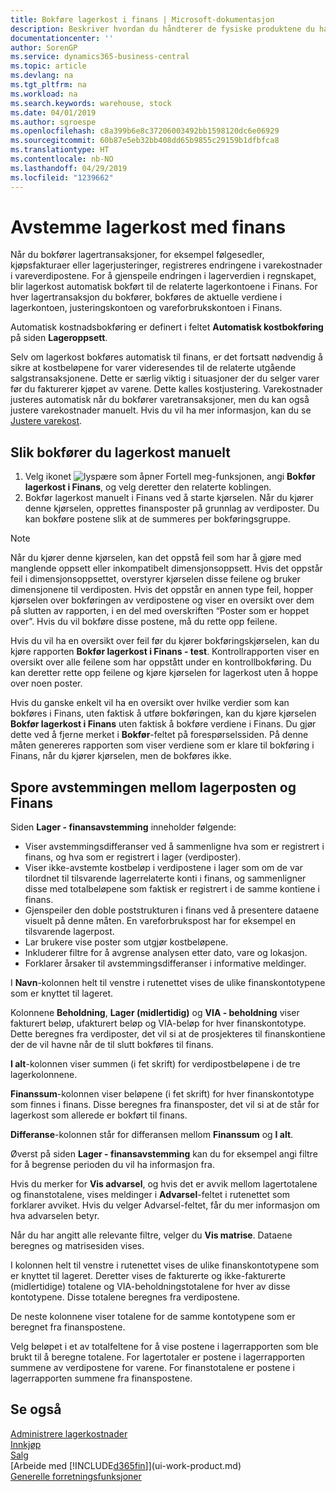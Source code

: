 ```yaml
---
title: Bokføre lagerkost i finans | Microsoft-dokumentasjon
description: Beskriver hvordan du håndterer de fysiske produktene du handler med, for eksempel håndtering av varene på lageret.
documentationcenter: ''
author: SorenGP
ms.service: dynamics365-business-central
ms.topic: article
ms.devlang: na
ms.tgt_pltfrm: na
ms.workload: na
ms.search.keywords: warehouse, stock
ms.date: 04/01/2019
ms.author: sgroespe
ms.openlocfilehash: c8a399b6e8c37206003492bb1598120dc6e06929
ms.sourcegitcommit: 60b87e5eb32bb408dd65b9855c29159b1dfbfca8
ms.translationtype: HT
ms.contentlocale: nb-NO
ms.lasthandoff: 04/29/2019
ms.locfileid: "1239662"
---
```

# <a name="reconcile-inventory-costs-with-the-general-ledger"></a>Avstemme lagerkost med finans
Når du bokfører lagertransaksjoner, for eksempel følgesedler, kjøpsfakturaer eller lagerjusteringer, registreres endringene i varekostnader i vareverdipostene. For å gjenspeile endringen i lagerverdien i regnskapet, blir lagerkost automatisk bokført til de relaterte lagerkontoene i Finans. For hver lagertransaksjon du bokfører, bokføres de aktuelle verdiene i lagerkontoen, justeringskontoen og vareforbrukskontoen i Finans.

Automatisk kostnadsbokføring er definert i feltet **Automatisk kostbokføring** på siden **Lageroppsett**.

Selv om lagerkost bokføres automatisk til finans, er det fortsatt nødvendig å sikre at kostbeløpene for varer videresendes til de relaterte utgående salgstransaksjonene. Dette er særlig viktig i situasjoner der du selger varer før du fakturerer kjøpet av varene. Dette kalles kostjustering. Varekostnader justeres automatisk når du bokfører varetransaksjoner, men du kan også justere varekostnader manuelt. Hvis du vil ha mer informasjon, kan du se [Justere varekost](inventory-how-adjust-item-costs.md).

## <a name="to-post-inventory-costs-manually"></a>Slik bokfører du lagerkost manuelt
1. Velg ikonet ![lyspære som åpner Fortell meg-funksjonen](media/ui-search/search_small.png "Fortell hva du vil gjøre"), angi **Bokfør lagerkost i Finans**, og velg deretter den relaterte koblingen.
2. Bokfør lagerkost manuelt i Finans ved å starte kjørselen. Når du kjører denne kjørselen, opprettes finansposter på grunnlag av verdiposter. Du kan bokføre postene slik at de summeres per bokføringsgruppe.

> [!NOTE]  
> Når du kjører denne kjørselen, kan det oppstå feil som har å gjøre med manglende oppsett eller inkompatibelt dimensjonsoppsett. Hvis det oppstår feil i dimensjonsoppsettet, overstyrer kjørselen disse feilene og bruker dimensjonene til verdiposten. Hvis det oppstår en annen type feil, hopper kjørselen over bokføringen av verdipostene og viser en oversikt over dem på slutten av rapporten, i en del med overskriften “Poster som er hoppet over”. Hvis du vil bokføre disse postene, må du rette opp feilene.

Hvis du vil ha en oversikt over feil før du kjører bokføringskjørselen, kan du kjøre rapporten **Bokfør lagerkost i Finans - test**. Kontrollrapporten viser en oversikt over alle feilene som har oppstått under en kontrollbokføring. Du kan deretter rette opp feilene og kjøre kjørselen for lagerkost uten å hoppe over noen poster.

Hvis du ganske enkelt vil ha en oversikt over hvilke verdier som kan bokføres i Finans, uten faktisk å utføre bokføringen, kan du kjøre kjørselen **Bokfør lagerkost i Finans** uten faktisk å bokføre verdiene i Finans. Du gjør dette ved å fjerne merket i **Bokfør**-feltet på forespørselssiden. På denne måten genereres rapporten som viser verdiene som er klare til bokføring i Finans, når du kjører kjørselen, men de bokføres ikke.

## <a name="to-audit-the-reconciliation-between-the-inventory-ledger-and-the-general-ledger"></a>Spore avstemmingen mellom lagerposten og Finans
Siden **Lager - finansavstemming** inneholder følgende:

- Viser avstemmingsdifferanser ved å sammenligne hva som er registrert i finans, og hva som er registrert i lager (verdiposter).
- Viser ikke-avstemte kostbeløp i verdipostene i lager som om de var tilordnet til tilsvarende lagerrelaterte konti i finans, og sammenligner disse med totalbeløpene som faktisk er registrert i de samme kontiene i finans.
- Gjenspeiler den doble poststrukturen i finans ved å presentere dataene visuelt på denne måten. En vareforbrukspost har for eksempel en tilsvarende lagerpost.
- Lar brukere vise poster som utgjør kostbeløpene.
- Inkluderer filtre for å avgrense analysen etter dato, vare og lokasjon.
- Forklarer årsaker til avstemmingsdifferanser i informative meldinger.


I **Navn**-kolonnen helt til venstre i rutenettet vises de ulike finanskontotypene som er knyttet til lageret.

Kolonnene **Beholdning**, **Lager (midlertidig)** og **VIA - beholdning** viser fakturert beløp, ufakturert beløp og VIA-beløp for hver finanskontotype. Dette beregnes fra verdiposter, det vil si at de prosjekteres til finanskontiene der de vil havne når de til slutt bokføres til finans.

**I alt**-kolonnen viser summen (i fet skrift) for verdipostbeløpene i de tre lagerkolonnene.

**Finanssum**-kolonnen viser beløpene (i fet skrift) for hver finanskontotype som finnes i finans. Disse beregnes fra finansposter, det vil si at de står for lagerkost som allerede er bokført til finans.

**Differanse**-kolonnen står for differansen mellom **Finanssum** og **I alt**.

Øverst på siden **Lager - finansavstemming** kan du for eksempel angi filtre for å begrense perioden du vil ha informasjon fra.

Hvis du merker for **Vis advarsel**, og hvis det er avvik mellom lagertotalene og finanstotalene, vises meldinger i **Advarsel**-feltet i rutenettet som forklarer avviket. Hvis du velger Advarsel-feltet, får du mer informasjon om hva advarselen betyr.

Når du har angitt alle relevante filtre, velger du **Vis matrise**. Dataene beregnes og matrisesiden vises.

I kolonnen helt til venstre i rutenettet vises de ulike finanskontotypene som er knyttet til lageret. Deretter vises de fakturerte og ikke-fakturerte (midlertidige) totalene og VIA-beholdningstotalene for hver av disse kontotypene. Disse totalene beregnes fra verdipostene.

De neste kolonnene viser totalene for de samme kontotypene som er beregnet fra finanspostene.

Velg beløpet i et av totalfeltene for å vise postene i lagerrapporten som ble brukt til å beregne totalene. For lagertotaler er postene i lagerrapporten summene av verdipostene for varene. For finanstotalene er postene i lagerrapporten summene fra finanspostene.

## <a name="see-also"></a>Se også  
[Administrere lagerkostnader](finance-manage-inventory-costs.md)  
[Innkjøp](purchasing-manage-purchasing.md)  
[Salg](sales-manage-sales.md)    
[Arbeide med [!INCLUDE[d365fin](includes/d365fin_md.md)]](ui-work-product.md)  
[Generelle forretningsfunksjoner](ui-across-business-areas.md)
